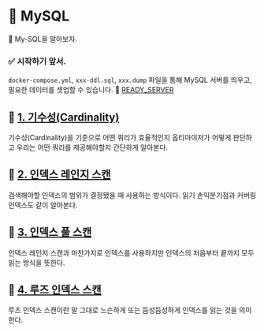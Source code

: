 # 🎯 MySQL

🐬 My-SQL을 알아보자.  

### ✅ 시작하기 앞서. 
`docker-compose.yml`, `xxx-ddl.sql`, `xxx.dump` 파일을 통해 MySQL 서버를 띄우고,  
필요한 데이터를 셋업할 수 있습니다. 🔗 [READY_SERVER](0.common/0.readme/READY_SERVER.md)

## 🔗 [1. 기수성(Cardinality)](./1.Cardinality/README.md)

기수성(Cardinality)을 기준으로 어떤 쿼리가 효율적인지 옵티마이저가 어떻게 판단하고 우리는 어떤 쿼리를 제공해야할지 간단하게 알아본다.

## 🔗 [2. 인덱스 레인지 스캔](./2.IndexRangeScan/README.md)

검색해야할 인덱스의 범위가 결정됐을 때 사용하는 방식이다. 읽기 손익분기점과 커버링 인덱스도 같이 알아본다.  

## 🔗 [3. 인덱스 풀 스캔](./3.IndexFullSacn/README.md)

인덱스 레인지 스캔과 마찬가지로 인덱스를 사용하지만 인덱스의 처음부터 끝까지 모두 읽는 방식을 뜻한다.  

## 🔗 [4. 루즈 인덱스 스캔](./4.LooseIndexScan/README.md)

루즈 인덱스 스캔이란 말 그대로 느슨하게 또는 듬성듬성하게 인덱스를 읽는 것을 의미한다.  